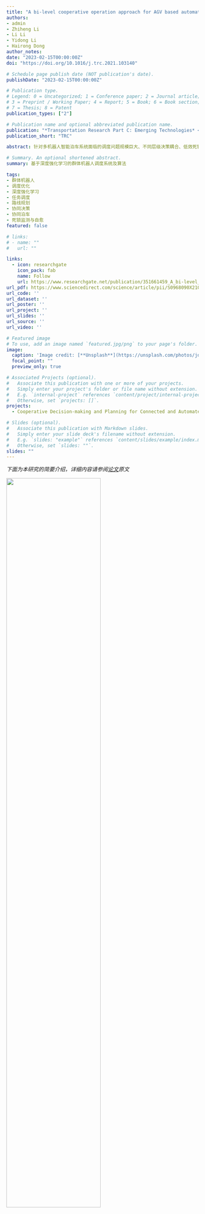 ```yaml
---
title: "A bi-level cooperative operation approach for AGV based automated valet parking"
authors:
- admin
- Zhiheng Li
- Li Li
- Yidong Li 
- Hairong Dong
author_notes:
date: "2023-02-15T00:00:00Z"
doi: "https://doi.org/10.1016/j.trc.2021.103140"

# Schedule page publish date (NOT publication's date).
publishDate: "2023-02-15T00:00:00Z"

# Publication type.
# Legend: 0 = Uncategorized; 1 = Conference paper; 2 = Journal article;
# 3 = Preprint / Working Paper; 4 = Report; 5 = Book; 6 = Book section;
# 7 = Thesis; 8 = Patent
publication_types: ["2"]

# Publication name and optional abbreviated publication name.
publication: "*Transportation Research Part C: Emerging Technologies* <br /> (中科院1区TOP期刊; JCR Q1区; 影响因子=9.022)"
publication_short: "TRC"

abstract: 针对多机器人智能泊车系统面临的调度问题规模巨大、不同层级决策耦合、低效死锁等挑战，本研究提出了基于深度强化学习的群体机器人调度系统及算法。该研究构建了新兴分层调度系统，提出了群体机器人宏观任务调度、中观路线规划、微观协同决策、死锁监测自愈等算法，大幅提高了机器人泊车系统的高效性、稳定性、协同性。本研究为群体机器人协同作业场景提供了一般性的调度系统及先进算法。

# Summary. An optional shortened abstract.
summary: 基于深度强化学习的群体机器人调度系统及算法

tags:
- 群体机器人
- 调度优化
- 深度强化学习
- 任务调度
- 路线规划
- 协同决策
- 协同泊车
- 死锁监测与自愈
featured: false

# links:
# - name: ""
#   url: ""

links:
  - icon: researchgate
    icon_pack: fab
    name: Follow
    url: https://www.researchgate.net/publication/351661459_A_bi-level_cooperative_operation_approach_for_AGV_based_automated_valet_parking
url_pdf: https://www.sciencedirect.com/science/article/pii/S0968090X21001583
url_code: ''
url_dataset: ''
url_poster: ''
url_project: ''
url_slides: ''
url_source: ''
url_video: ''

# Featured image
# To use, add an image named `featured.jpg/png` to your page's folder. 
image:
  caption: 'Image credit: [**Unsplash**](https://unsplash.com/photos/jdD8gXaTZsc)'
  focal_point: ""
  preview_only: true

# Associated Projects (optional).
#   Associate this publication with one or more of your projects.
#   Simply enter your project's folder or file name without extension.
#   E.g. `internal-project` references `content/project/internal-project/index.md`.
#   Otherwise, set `projects: []`.
projects:
  - Cooperative Decision-making and Planning for Connected and Automated Vehicles

# Slides (optional).
#   Associate this publication with Markdown slides.
#   Simply enter your slide deck's filename without extension.
#   E.g. `slides: "example"` references `content/slides/example/index.md`.
#   Otherwise, set `slides: ""`.
slides: ""
---
```


*下面为本研究的简要介绍，详细内容请参阅[论文](https://www.sciencedirect.com/science/article/pii/S0968090X21001583)原文*

<img src=Fig1.jpg  width=70% />

**典型的群体机器人停车系统**. 典型的群体机器人停车常，车辆在停车场中不断进出。司机在停车场入口或下车区下车。停车场作业管理（POM）系统为其分配未占用的停车位，然后AGV机器人将车辆运输到分配的停车位中。通常，一个大型停车场包含数百个停车位，并根据布局划分为几个区域。为了增加单个训练结果的可扩展性，期望不同区域的拓扑结构相似。同时，为了充分发挥大型停车场的优势，到达的车辆通常均匀分布在不同的区域，或者根据驾驶员距离目的地的远近，根据就近原则进行区域分配。

---

<img src=Fig2.jpg  width=95% />

**我们提出的多AGV机器人泊车调度系统**. 系统分为任务调度、路线规划和轨迹规划。任务调度根据停车场的情况为到达的车辆分配停车位。给定地图和分配的停车位，路线规划通过避开静态障碍物来确定到达目的地的路线。轨迹规划计算纵向轨迹以遵循路线，同时避免碰撞和死锁。与上述三个子模块并行的另一个子模块是死锁检测和自愈模块，用于检测潜在的环形死锁并恢复锁定的机器人。

---
<img src=Fig3.jpg  width=50% />

**基于深度强化学习的任务调度模型之状态空间设置**

---

<img src=Fig4.jpg  width=50% />

**基于深度强化学习的任务调度模型**. 使用深度强化学习算法解决全局停车位分配问题主要有以下困难：（*i*）奖励是稀疏的，大多数随机选择的经验对模型学习的贡献很小；（*ii*） 即使在模拟环境中，对状态-动作空间的探索也是耗时的；（*iii*） 环境是动态的，许多随机因素（如车辆到达和离开时间的不确定性等）干扰模型训练，这使得事件奖励的方差很大。为了应对上述挑战，我们提出了一种基于原始深度Q网络（DQN）和现有改进技术的Double Dueling Deep Q-network。


---

<img src=Fig5.jpg  width=50% />

**基于深度强化学习的任务调度模型之深度网络设置**

---

<img src=Fig6.jpg  width=50% />

**多机器人冲突和死锁场景**。我们重点考虑冲突场景，其中容易发生拥塞和死锁。因此，轨迹规划模块在于求解存在冲突的群体AGV的安全高效轨迹，实现多辆AGV协同通过冲突区域。然而，多辆AGV的轨迹规划复杂而耗时，同时进行所有AGV的协同驾驶是不切实际的。因此，考虑到相距较远的AGV之间的弱相互作用，我们将封闭环境划分为一般局部区域，并将每个局部区域内的AGV轨迹规划为一组。通过上述场景分割，大大简化了多AGV协同驾驶的问题。上图显示了一个典型的局部场景。通常，在局部场景中有两种类型的冲突区域，即停车位前面的区域和十字路口。然而，与道路网络中的多交叉口不同，停车场内的冲突区域彼此靠近，因此车道经常出现交通拥堵。因此，为了减少等待时间并避免死锁，将协同规划即将穿越同一冲突区域的AGV的轨迹。特别的，上图中的*J*和*K*是死锁的，即它们等待彼此释放占用的空间。

---
<img src=Fig7.jpg  width=95% />

**典型冲突场景**.


---
<img src=Fig8.jpg  width=60% />

**基于规划的多机器人协同路权分配方法**. 我们采用基于树搜索的方法求解多机器人在冲突区域的路权协同方案，即通过冲突区域的优先级。根节点的子节点是所有可能的排列顺序。从第二层开始为每个附加层添加一个分离器，直到所有AGV分别通过冲突区域。但是，原始的树搜索方法没有考虑潜在的冲突和死锁。本文同时提出了修剪算法来删除不可行和不安全的方案，从而减少了轨迹规划的时间消耗。

---

<img src=Fig9.jpg  width=60% />

**两个或多个AGV之间不会因为争夺相同的空间资源而发生碰撞或死锁**. 在上层，基于DRL模型分配的停车区域。如果在指定的区域中没有可用的停车位，POM系统将在其他区域中随机分配停车位，以确保行驶到同一停车位的两辆AGV之间没有冲突。在较低级别中，首先检测任何可能的冲突区域。然后根据规划方法确定AGV通过冲突区的有效通过顺序。有效的通过顺序确保AGV不会因争夺交叉或重叠的空间资源而陷入碰撞或死锁。然而，由于AGV进出停车位的随机性，两个或多个冲突区域可能相邻或重叠。如上图所示，为了避免同一AGV在不同的局部合作场景中多次规划的矛盾，我们将重叠或相邻的冲突区域合并为统一场景。然后，在扩展的局部区域中进行协同轨迹规划。

---


<img src=Fig10.jpg  width=60% />

**多机器人死锁监测与自愈方法**.  与碰撞相比，死锁是群体机器人同时作业时常见的困难。上述基于规划的协同驾驶方式避免了冲突地区争夺空间的僵局。然而，由于每个AGV都沿着其最佳路径移动，因此存在多个AGV循环等待形式的潜在死锁。循环等待死锁是指一组AGV陷入无限等待中，以获得同一组中其他AGV所占用的空间。上图显示了循环等待死锁的一个示例。在环形等待中，当圆圈中的一个或多个AGV放弃任务或改变路径时，锁定的AGV可以恢复移动。据此，本文提出了相应的实时检测方法来检测循环等待死锁；在发生死锁时，通过重新分配停车位或为优先级较低的任务规划新路径来恢复该系统。

---

### *仿真实验*

<img src=Fig11.jpg  width=70% />

**虚拟实验场景**. 可以看到，拥堵主要是由AGV之间的冲突引起的，尤其是在路口等区域。

---

<img src=Fig12.jpg  width=50% />

<img src=Table3.jpg  width=50% />

**局部路权冲突场景下多机器人的协同**. 冲突区单元检测到A、B、C和D即将驶过交叉口区域，然后将它们作为一组进行协同轨迹规划。在生成并修剪解决方案树之后，剩下18个有效的通行顺序。分别计算了所有有效通行顺序的轨迹规划。结果显示，最优驾驶方案为*C|A|B|D*，耗时31.0s。显然，最优轨迹解决方案可以显著提高局部区域的运行效率，避免多辆AGV在路权冲突区域的碰撞和死锁。

---

<img src=Fig13.jpg  width=50% />

**底层协同轨迹规划的优越性**. 为了评估协同轨迹规划对整体交通拥堵缓解的效益，我们与不协同轨迹规划方法进行了比较实验，后者AGV采用先到先得的策略穿过冲突区域。作为性能指标，我们比较了150辆车进出停车场的平均时间消耗。上图显示了四种不同到达速率的结果。结果表明，无论到达率如何，协同轨迹规划方法都优于不协同轨迹规划方法。此外，随着平均到达率的增加，协同轨迹规划和不协同轨迹规划在时间消耗方面存在显著差异。


---

<img src=Fig16.jpg  width=70% />

**基于深度强化学习的机器人调度模型性能评估**. 为了分析所提出的基于DRL的方法的性能，我们开展了消融实验。上图显示了不同流量到达率下的评估结果。结果表明，基于DRL的分配方法可以显著节省大量时间。此外，将仿真结果与不同的观测特征进行比较，我们发现停车时长和取车地点是停车位分配的关键特征，而后者在大多数情况下起着更关键的作用。

---

<img src=Fig18.jpg  width=70% />

**基于深度强化学习的机器人调度模型的泛化性**. 上图显示了同一个模型在不同场景下的性能。结果显示，基于DRL的分配方法在各类场景下都具有更优的性能，这表明基于DRL方法对不断变化的环境具有很好的泛化性。

---

<img src=Fig14.jpg  width=70% />

**模型训练——不同奖励函数设置**. 

---

<img src=Fig15.jpg  width=70% />

**模型训练——不同周期设置**. 

---


## Citation
If you find our work is useful in your research, please consider citing:
```
@article{zhang2021bi,
  title={A bi-level cooperative operation approach for AGV based automated valet parking},
  author={Zhang, Jiawei and Li, Zhiheng and Li, Li and Li, Yidong and Dong, Hairong},
  journal={Transportation Research Part C: Emerging Technologies},
  volume={128},
  pages={103140},
  year={2021},
  publisher={Elsevier}
}
```

